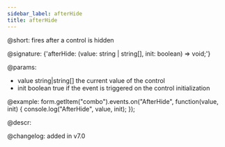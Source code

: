 ```yaml
---
sidebar_label: afterHide
title: afterHide
---          
```


@short: fires after a control is hidden
 
@signature: {'afterHide: (value: string | string[], init: boolean) => void;'}

@params:
- value     string|string[]     the current value of the control
- init      boolean     true if the event is triggered on the control initialization

@example:
form.getItem("combo").events.on("AfterHide", function(value, init) {
    console.log("AfterHide", value, init);
});

@descr:

@changelog: added in v7.0
